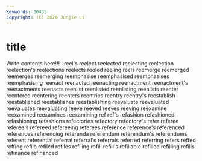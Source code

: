 ```yaml
---
Keywords: 30435
Copyright: (C) 2020 Junjie Li
---
```


# title

Write contents here!!!
l 
reel's 
reelect 
reelected 
reelecting 
reelection 
reelection's 
reelections 
reelects 
reeled
reeling 
reels 
reemerge 
reemerged 
reemerges 
reemerging 
reemphasise 
reemphasised 
reemphasises 
reemphasising
reenact 
reenacted 
reenacting 
reenactment 
reenactment's 
reenactments 
reenacts 
reenlist 
reenlisted 
reenlisting
reenlists 
reenter 
reentered 
reentering 
reenters 
reentries 
reentry 
reentry's 
reestablish 
reestablished
reestablishes 
reestablishing 
reevaluate 
reevaluated 
reevaluates 
reevaluating 
reeve 
reeved 
reeves 
reeving
reexamine 
reexamined 
reexamines 
reexamining 
ref 
ref's 
refashion 
refashioned 
refashioning 
refashions
refectories 
refectory 
refectory's 
refer 
referee 
referee's 
refereed 
refereeing 
referees 
reference
reference's 
referenced 
references 
referencing 
referenda 
referendum 
referendum's 
referendums 
referent 
referential
referral 
referral's 
referrals 
referred 
referring 
refers 
reffed 
reffing 
refile 
refiled
refiles 
refiling 
refill 
refill's 
refillable 
refilled 
refilling 
refills 
refinance 
refinanced
